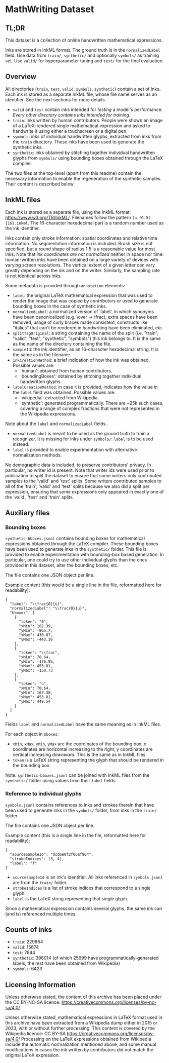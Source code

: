 # MathWriting Dataset

## TL;DR

This dataset is a collection of online handwritten mathematical expressions.

Inks are stored in InkML format. The ground truth is in the `normalizedLabel`
field. Use data from `train/`, `synthetic/` and optionally `symbols/` as
training set. Use `valid/` for hyperparameter tuning and `test/` for the final
evaluation.

## Overview

All directories (`train`, `test`, `valid`, `symbols`, `synthetic`) contain a
set of inks. Each ink is stored as a separate InkML file, whose file name
serves as an identifier. See the next sections for more details.

- `valid` and `test` contain inks intended for *testing* a model's
  performance. *Every other directory contains inks intended for training*.
- `train`: inks written by human contributors. People were shown an image of
  a LaTeX-rendered single mathematical expression and asked to handwrite it
  using either a touchscreen or a digital pen.
- `symbols`: inks of individual handwritten glyphs, extracted from inks from
  the `train` directory. These inks have been used to generate the synthetic
  inks.
- `synthetic`: inks obtained by stitching together individual handwritten
  glyphs from `symbols/` using bounding boxes obtained through the LaTeX
  compiler.

The two files at the top-level (apart from this readme) contain the necessary
information to enable the regeneration of the synthetic samples. Their content
is described below.

## InkML files

Each ink is stored as a separate file, using the InkML format:
https://www.w3.org/TR/InkML/. Filenames follow the pattern
`[a-f0-9]{16}.inkml`. The 16-character hexadecimal part is a
random number used as the ink identifier.

Inks contain only stroke information: spatial coordinates and relative time
information. No segmentation information is included. Brush size is not
specified, but a round shape of radius 1.5 is a reasonable value for most
inks. Note that *ink coordinates are not normalized* neither in space nor
time: human-written inks have been obtained on a large variety of devices with
varying screen resolutions. The vertical extent of a given letter can vary
greatly depending on the ink and on the writer. Similarly, the sampling rate
is not identical across inks.

Some metadata is provided through `annotation` elements:

- `label`: the original LaTeX mathematical expression that was used to render
  the image that was copied by contributors or used to generate bounding boxes
  in the case of synthetic inks.
- `normalizedLabel`: a normalized version of 'label', in which synonyms have
  been canonicalized (e.g. \over -> \frac), extra spaces have been removed,
  usage of curly braces made consistent, constructs like "italics" that can't
  be rendered in handwriting have been eliminated, etc.
- `splitTagOriginal`: a string containing the name of the split (i.e. "train",
  "valid", "test", "synthetic", "symbols") this ink belongs to. It is the same
  as the name of the directory containing the file.
- `sampleId`: the ink identifier, as an 16-character hexadecimal string. It is
  the same as in the filename.
- `inkCreationMethod`: a brief indication of how the ink was obtained.
  Possible values are:
  - 'human': obtained from human contributors.
  - 'boundingBoxes': obtained by stitching together individual handwritten
    glyphs.
- `labelCreationMethod`: in case it is provided, indicates how the value in
  the `label` field was obtained. Possible values are:
  - 'wikipedia': extracted from Wikipedia.
  - 'synthetic': generated programmatically. There are ~25k such cases,
    covering a range of complex fractions that were not represented in the
    Wikipedia expressions.

Note about the `label` and `normalizedLabel` fields.
- `normalizedLabel` is meant to be used as the ground truth to train a
  recognizer. It is missing for inks under `symbols/`: `label` is to be used
  instead.
- `label` is provided to enable experimentation with alternative normalization
  methods.

No demographic data is included, to preserve contributors' privacy. In
particular, no writer id is present. Note that writer ids were used prior to
publication to split the dataset to ensure that some writers only contributed
samples to the 'valid' and 'test' splits. Some writers contributed samples to
all of the 'train', 'valid' and 'test' splits because we also did a split per
expression, ensuring that some expressions only appeared in exactly one of
the 'valid', 'test' and 'train' splits.

## Auxiliary files

### Bounding boxes

`synthetic-bboxes.jsonl` contains bounding boxes for mathematical expressions
obtained through the LaTeX compiler. These bounding boxes have been used
to generate inks in the `synthetic/` folder. This file is provided to enable
experimentation with bounding-box based generation. In particular, one could
try to use other individual glyphs than the ones provided in this dataset,
alter the bounding boxes, etc.

The file contains one JSON object per line.

Example content (this would be a single line in the file, reformatted here for
readability):

```
{
  "label": "\\frac{0}{u}",
  "normalizedLabel": "\\frac{0}{u}",
  "bboxes": [
    {
      "token": "0",
      "xMin": 102.39,
      "yMin": -865.7,
      "xMax": 430.07,
      "yMax": -443.36
    },
    {
      "token": "\\frac",
      "xMin": 78.64,
      "yMin": -176.95,
      "xMax": 453.81,
      "yMax": -150.73
    },
    {
      "token": "u",
      "xMin": 78.64,
      "yMin": 167.38,
      "xMax": 453.81,
      "yMax": 449.54
    }
  ]
}
```
Fields `label` and `normalizedLabel` have the same meaning as in InkML files.

For each object in `bboxes`:
- `xMin`, `xMax`, `yMin`, `yMax` are the coordinates of the bounding box. x
  coordinates are horizontal increasing to the right, y coordinates are
  vertical increasing *downward*. This is the same as in InkML files.
- `token` is a LaTeX string representing the glyph that should be rendered in
  the bounding box.

Note: `synthetic-bboxes.jsonl` can be joined with InkML files from the
`synthetic/` folder using values from their `label` fields.

### Reference to individual glyphs

`symbols.jsonl` contains references to inks and strokes therein that have
been used to generate inks in the `symbols/` folder, from inks in the `train/`
folder.

The file contains one JSON object per line.

Example content (this is a single line in the file, reformatted here for
readability):

```
{
  "sourceSampleId": "dcd6e0f2f06af904",
  "strokeIndices": [3, 4],
  "label": "f"
}
```

- `sourceSampleId` is an ink's identifier. All inks referenced in
  `symbols.jsonl` are from the `train/` folder.
- `strokeIndices` is a list of stroke indices that correspond to a single
  glyph.
- `label` is the LaTeX string representing that single glyph.

Since a mathematical expression contains several glyphs, the same ink can (and
is) referenced multiple times.

## Counts of inks

- `train`: 229864
- `valid`: 15674
- `test`: 7644
- `synthetic`: 396014 (of which 25699 have programmatically-generated labels,
   the rest have been obtained from Wikipedia)
- `symbols`: 6423

## Licensing Information
Unless otherwise stated, the content of this archive has been placed under the
CC BY-NC-SA licence: https://creativecommons.org/licenses/by-nc-sa/4.0/.

Unless otherwise stated, mathematical expressions in LaTeX format used in this
archive have been extracted from a Wikipedia dump either in 2015 or 2023, with
or without further processing. This content is covered by the Wikipedia
licence: CC BY-SA https://creativecommons.org/licenses/by-sa/4.0/
Processing on the LaTeX expressions obtained from Wikipedia include the
automatic normalization mentioned above, and some manual modifications in
cases the ink written by contributors did not match the original LaTeX
expression.
